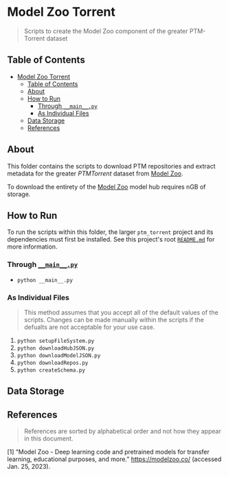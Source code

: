 # Model Zoo Torrent

> Scripts to create the Model Zoo component of the greater PTM-Torrent dataset

## Table of Contents

- [Model Zoo Torrent](#model-zoo-torrent)
  - [Table of Contents](#table-of-contents)
  - [About](#about)
  - [How to Run](#how-to-run)
    - [Through `__main__.py`](#through-__main__py)
    - [As Individual Files](#as-individual-files)
  - [Data Storage](#data-storage)
  - [References](#references)

## About

This folder contains the scripts to download PTM repositories and extract
metadata for the greater *PTMTorrent* dataset from
[Model Zoo](https://modelzoo.co).

To download the entirety of the [Model Zoo](https://modelzoo.co) model hub
requires nGB of storage.

## How to Run

To run the scripts within this folder, the larger `ptm_torrent` project and its
dependencies must first be installed. See this project's root
[`README.md`](../../README.md) for more information.

### Through [`__main__.py`](__main__.py)

- `python __main__.py`

### As Individual Files

> This method assumes that you accept all of the default values of the scripts.
> Changes can be made manually within the scripts if the defualts are not
> acceptable for your use case.

1. `python setupFileSystem.py`
1. `python downloadHubJSON.py`
1. `python downloadModelJSON.py`
1. `python downloadRepos.py`
1. `python createSchema.py`

## Data Storage

## References

> References are sorted by alphabetical order and not how they appear in this
> document.

\[1\] “Model Zoo - Deep learning code and pretrained models for transfer
learning, educational purposes, and more.” <https://modelzoo.co/> (accessed Jan.
25, 2023).
